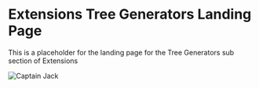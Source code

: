 # Extensions Tree Generators Landing Page
This is a placeholder for the landing page for the Tree Generators sub section of Extensions

![Captain Jack](https://media1.giphy.com/media/dH4eBrNQXB8S4/giphy.gif)